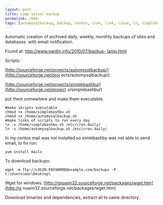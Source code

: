 ```yaml
---
layout: post
title: Lamp server backup
permalink: /609
tags: [automysqlbackup, backup, centos, cron, link, linux, ln, simplebashbu, ubuntu, wget]
---
```


Automatic creation of archived daily, weekly, monthly backups of sites and
databases  with email notification.


Found at: [http://www.nardin.info/2010/07/backup-
lamp.html](http://www.nardin.info/2010/07/backup-lamp.html)


Scripts:


[http://sourceforge.net/projects/automysqlbackup/](http://sourceforge.net/proj
ects/automysqlbackup/)


[http://sourceforge.net/projects/simplebashbu/](http://sourceforge.net/project
s/simplebashbu/)


put them somewhere and make them executable.


    #make skripts executable
    chmod +x /home/simplebashbu.sh
    chmod +x /home/automysqlbackup.sh
    #make links of scripts to run every day
    ln -s /home/simplebashbu.sh /etc/cron.daily/
    ln -s /home/automysqlbackup.sh /etc/cron.daily/


In my centos mail was not installed so simlebashby was not able to send email,
to fix run:


    yum install mailx


To download backups:


    wget -m ftp://LOGIN:PASSWORD@example.com/backups -P C:\Users\mac\Desktop\


Wget for windows: [http://gnuwin32.sourceforge.net/packages/wget.htm](http://g
nuwin32.sourceforge.net/packages/wget.htm)


Download binaries and dependencies, extract all to same directory.

